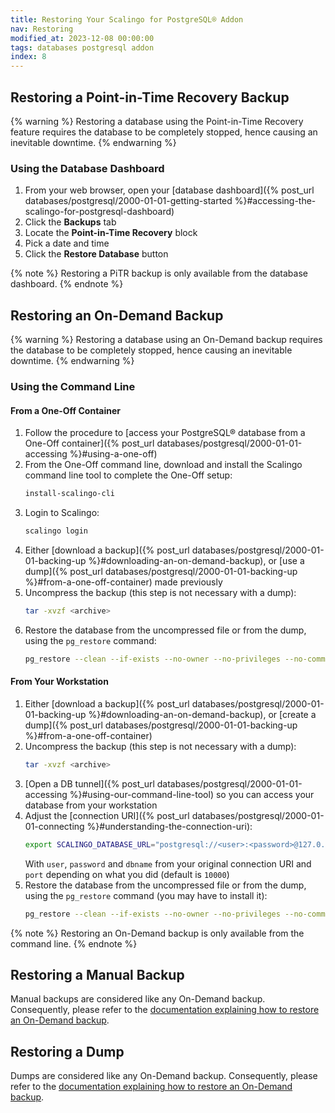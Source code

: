 ```yaml
---
title: Restoring Your Scalingo for PostgreSQL® Addon
nav: Restoring
modified_at: 2023-12-08 00:00:00
tags: databases postgresql addon
index: 8
---
```



## Restoring a Point-in-Time Recovery Backup

{% warning %}
Restoring a database using the Point-in-Time Recovery feature requires the
database to be completely stopped, hence causing an inevitable downtime.
{% endwarning %}

### Using the Database Dashboard

1. From your web browser, open your [database dashboard]({% post_url databases/postgresql/2000-01-01-getting-started %}#accessing-the-scalingo-for-postgresql-dashboard)
2. Click the **Backups** tab
3. Locate the **Point-in-Time Recovery** block
4. Pick a date and time
5. Click the **Restore Database** button

{% note %}
Restoring a PiTR backup is only available from the database dashboard.
{% endnote %}


## Restoring an On-Demand Backup

{% warning %}
Restoring a database using an On-Demand backup requires the database to be
completely stopped, hence causing an inevitable downtime.
{% endwarning %}

### Using the Command Line



#### From a One-Off Container

1. Follow the procedure to [access your PostgreSQL® database from a One-Off
   container]({% post_url databases/postgresql/2000-01-01-accessing %}#using-a-one-off)
2. From the One-Off command line, download and install the Scalingo command
   line tool to complete the One-Off setup:
   ```bash
   install-scalingo-cli
   ```
3. Login to Scalingo:
   ```bash
   scalingo login
   ```
4. Either [download a backup]({% post_url databases/postgresql/2000-01-01-backing-up %}#downloading-an-on-demand-backup),
   or [use a dump]({% post_url databases/postgresql/2000-01-01-backing-up %}#from-a-one-off-container)
   made previously
5. Uncompress the backup (this step is not necessary with a dump):
   ```bash
   tar -xvzf <archive>
   ```
6. Restore the database from the uncompressed file or from the dump, using the
   `pg_restore` command:
   ```bash
   pg_restore --clean --if-exists --no-owner --no-privileges --no-comments --dbname "${SCALINGO_POSTGRESQL_URL}" <dump_file>
   ```

#### From Your Workstation

1. Either [download a backup]({% post_url databases/postgresql/2000-01-01-backing-up %}#downloading-an-on-demand-backup),
   or [create a dump]({% post_url databases/postgresql/2000-01-01-backing-up %}#from-a-one-off-container)
2. Uncompress the backup (this step is not necessary with a dump):
   ```bash
   tar -xvzf <archive>
   ```
3. [Open a DB tunnel]({% post_url databases/postgresql/2000-01-01-accessing %}#using-our-command-line-tool)
   so you can access your database from your workstation
4. Adjust the [connection URI]({% post_url databases/postgresql/2000-01-01-connecting %}#understanding-the-connection-uri):
   ```bash
   export SCALINGO_DATABASE_URL="postgresql://<user>:<password>@127.0.0.1:<port>/<dbname>"
   ```
   With `user`, `password` and `dbname` from your original connection URI and
   `port` depending on what you did (default is `10000`)
5. Restore the database from the uncompressed file or from the dump, using the
   `pg_restore` command (you may have to install it):
   ```bash
   pg_restore --clean --if-exists --no-owner --no-privileges --no-comments --dbname "${SCALINGO_POSTGRESQL_URL}" <dump_file>
   ```

{% note %}
Restoring an On-Demand backup is only available from the command line.
{% endnote %}


## Restoring a Manual Backup

Manual backups are considered like any On-Demand backup. Consequently, please
refer to the [documentation explaining how to restore an On-Demand backup](#restoring-an-on-demand-backup).


## Restoring a Dump

Dumps are considered like any On-Demand backup. Consequently, please refer to
the [documentation explaining how to restore an On-Demand backup](#restoring-an-on-demand-backup).
